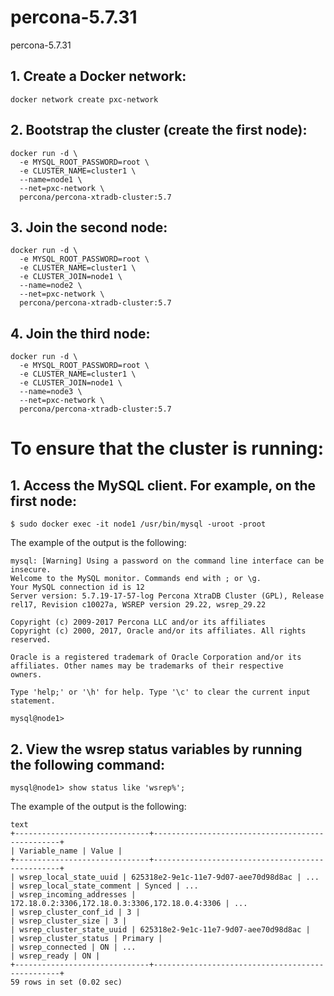 # percona-5.7.31
percona-5.7.31


## 1. Create a Docker network:

````
docker network create pxc-network
````
## 2. Bootstrap the cluster (create the first node):

````
docker run -d \
  -e MYSQL_ROOT_PASSWORD=root \
  -e CLUSTER_NAME=cluster1 \
  --name=node1 \
  --net=pxc-network \
  percona/percona-xtradb-cluster:5.7
````

## 3. Join the second node:
````
docker run -d \
  -e MYSQL_ROOT_PASSWORD=root \
  -e CLUSTER_NAME=cluster1 \
  -e CLUSTER_JOIN=node1 \
  --name=node2 \
  --net=pxc-network \
  percona/percona-xtradb-cluster:5.7
````

## 4. Join the third node:

````
docker run -d \
  -e MYSQL_ROOT_PASSWORD=root \
  -e CLUSTER_NAME=cluster1 \
  -e CLUSTER_JOIN=node1 \
  --name=node3 \
  --net=pxc-network \
  percona/percona-xtradb-cluster:5.7
````

# To ensure that the cluster is running:

## 1. Access the MySQL client. For example, on the first node:

````
$ sudo docker exec -it node1 /usr/bin/mysql -uroot -proot
````

The example of the output is the following:

````
mysql: [Warning] Using a password on the command line interface can be insecure.
Welcome to the MySQL monitor. Commands end with ; or \g.
Your MySQL connection id is 12
Server version: 5.7.19-17-57-log Percona XtraDB Cluster (GPL), Release rel17, Revision c10027a, WSREP version 29.22, wsrep_29.22

Copyright (c) 2009-2017 Percona LLC and/or its affiliates
Copyright (c) 2000, 2017, Oracle and/or its affiliates. All rights reserved.

Oracle is a registered trademark of Oracle Corporation and/or its
affiliates. Other names may be trademarks of their respective
owners.

Type 'help;' or '\h' for help. Type '\c' to clear the current input statement.

mysql@node1>
````

## 2. View the wsrep status variables by running the following command:

````
mysql@node1> show status like 'wsrep%';

````

The example of the output is the following:

````
text 
+------------------------------+-------------------------------------------------+ 
| Variable_name | Value | 
+------------------------------+-------------------------------------------------+ 
| wsrep_local_state_uuid | 625318e2-9e1c-11e7-9d07-aee70d98d8ac | ... 
| wsrep_local_state_comment | Synced | ... 
| wsrep_incoming_addresses | 172.18.0.2:3306,172.18.0.3:3306,172.18.0.4:3306 | ... 
| wsrep_cluster_conf_id | 3 | 
| wsrep_cluster_size | 3 | 
| wsrep_cluster_state_uuid | 625318e2-9e1c-11e7-9d07-aee70d98d8ac | 
| wsrep_cluster_status | Primary | 
| wsrep_connected | ON | ... 
| wsrep_ready | ON | 
+------------------------------+-------------------------------------------------+ 
59 rows in set (0.02 sec)
````

